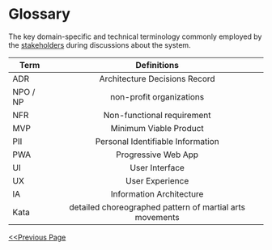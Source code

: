 # Glossary

The key domain-specific and technical terminology commonly employed by the [stakeholders](01_Introduction_And_Goals.md#stakeholders) during discussions about the system.

| Term     |                       Definitions                        | 
|----------|:--------------------------------------------------------:|
| ADR      |              Architecture Decisions Record               |
| NPO / NP |                 non-profit organizations                 |
| NFR      |                Non-functional requirement                |
| MVP      |                  Minimum Viable Product                  |
| PII      |            Personal Identifiable Information             |
| PWA      |                   Progressive Web App                    |
| UI       |                      User Interface                      |
| UX       |                     User Experience                      |
| IA       |                 Information Architecture                 |
| Kata     | detailed choreographed pattern of martial arts movements |


[<<Previous Page](./08_Risks.md)
